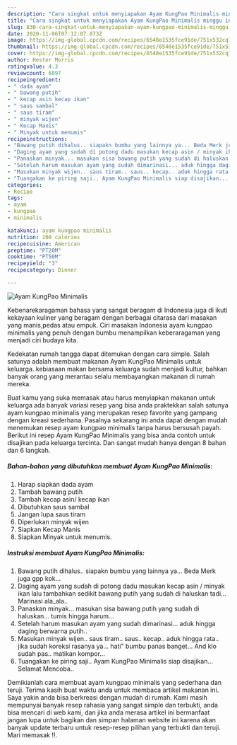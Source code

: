 ```yaml
---
description: "Cara singkat untuk menyiapakan Ayam KungPao Minimalis minggu ini"
title: "Cara singkat untuk menyiapakan Ayam KungPao Minimalis minggu ini"
slug: 830-cara-singkat-untuk-menyiapakan-ayam-kungpao-minimalis-minggu-ini
date: 2020-11-06T07:12:07.873Z
image: https://img-global.cpcdn.com/recipes/6548e1535fce91de/751x532cq70/ayam-kungpao-minimalis-foto-resep-utama.jpg
thumbnail: https://img-global.cpcdn.com/recipes/6548e1535fce91de/751x532cq70/ayam-kungpao-minimalis-foto-resep-utama.jpg
cover: https://img-global.cpcdn.com/recipes/6548e1535fce91de/751x532cq70/ayam-kungpao-minimalis-foto-resep-utama.jpg
author: Hester Morris
ratingvalue: 4.3
reviewcount: 6897
recipeingredient:
- " dada ayam"
- " bawang putih"
- " kecap asin kecap ikan"
- " saus sambal"
- " saus tiram"
- " minyak wijen"
- " Kecap Manis"
- " Minyak untuk menumis"
recipeinstructions:
- "Bawang putih dihalus.. siapakn bumbu yang lainnya ya... Beda Merk juga gpp kok..."
- "Daging ayam yang sudah di potong dadu masukan kecap asin / minyak ikan lalu tambahkan sedikit bawang putih yang sudah di haluskan tadi... Marinasi ala_ala.."
- "Panaskan minyak... masukan sisa bawang putih yang sudah di haluskan... tumis hingga harum..."
- "Setelah harum masukan ayam yang sudah dimarinasi... aduk hingga daging berwarna putih.."
- "Masukan minyak wijen.. saus tiram.. saus.. kecap.. aduk hingga rata.. jika sudah koreksi rasanya ya... hati&#34; bumbu panas banget... And klo sudah pas.. matikan kompor..."
- "Tuangakan ke piring saji.. Ayam KungPao Minimalis siap disajikan... Selamat Mencoba.."
categories:
- Recipe
tags:
- ayam
- kungpao
- minimalis

katakunci: ayam kungpao minimalis 
nutrition: 208 calories
recipecuisine: American
preptime: "PT20M"
cooktime: "PT50M"
recipeyield: "3"
recipecategory: Dinner

---
```



![Ayam KungPao Minimalis](https://img-global.cpcdn.com/recipes/6548e1535fce91de/751x532cq70/ayam-kungpao-minimalis-foto-resep-utama.jpg)

Kebenarekaragaman bahasa yang sangat beragam di Indonesia juga di ikuti kekayaan kuliner yang beragam dengan berbagai citarasa dari masakan yang manis,pedas atau empuk. Ciri masakan Indonesia ayam kungpao minimalis yang penuh dengan bumbu menampilkan keberaragaman yang menjadi ciri budaya kita.




Kedekatan rumah tangga dapat ditemukan dengan cara simple. Salah satunya adalah membuat makanan Ayam KungPao Minimalis untuk keluarga. kebiasaan makan bersama keluarga sudah menjadi kultur, bahkan banyak orang yang merantau selalu membayangkan makanan di rumah mereka.

Buat kamu yang suka memasak atau harus menyiapkan makanan untuk keluarga ada banyak variasi resep yang bisa anda praktekkan salah satunya ayam kungpao minimalis yang merupakan resep favorite yang gampang dengan kreasi sederhana. Pasalnya sekarang ini anda dapat dengan mudah menemukan resep ayam kungpao minimalis tanpa harus bersusah payah.
Berikut ini resep Ayam KungPao Minimalis yang bisa anda contoh untuk disajikan pada keluarga tercinta. Dan sangat mudah hanya dengan 8 bahan dan 6 langkah.


<!--inarticleads1-->

##### Bahan-bahan yang dibutuhkan membuat Ayam KungPao Minimalis:

1. Harap siapkan  dada ayam
1. Tambah  bawang putih
1. Tambah  kecap asin/ kecap ikan
1. Dibutuhkan  saus sambal
1. Jangan lupa  saus tiram
1. Diperlukan  minyak wijen
1. Siapkan  Kecap Manis
1. Siapkan  Minyak untuk menumis.




<!--inarticleads2-->

##### Instruksi membuat  Ayam KungPao Minimalis:

1. Bawang putih dihalus.. siapakn bumbu yang lainnya ya... Beda Merk juga gpp kok...
1. Daging ayam yang sudah di potong dadu masukan kecap asin / minyak ikan lalu tambahkan sedikit bawang putih yang sudah di haluskan tadi... Marinasi ala_ala..
1. Panaskan minyak... masukan sisa bawang putih yang sudah di haluskan... tumis hingga harum...
1. Setelah harum masukan ayam yang sudah dimarinasi... aduk hingga daging berwarna putih..
1. Masukan minyak wijen.. saus tiram.. saus.. kecap.. aduk hingga rata.. jika sudah koreksi rasanya ya... hati&#34; bumbu panas banget... And klo sudah pas.. matikan kompor...
1. Tuangakan ke piring saji.. Ayam KungPao Minimalis siap disajikan... Selamat Mencoba..




Demikianlah cara membuat ayam kungpao minimalis yang sederhana dan teruji. Terima kasih buat waktu anda untuk membaca artikel makanan ini. Saya yakin anda bisa berkreasi dengan mudah di rumah. Kami masih mempunyai banyak resep rahasia yang sangat simple dan terbukti, anda bisa mencari di web kami, dan jika anda merasa artikel ini bermanfaat jangan lupa untuk bagikan dan simpan halaman website ini karena akan banyak update terbaru untuk resep-resep pilihan yang terbukti dan teruji. Mari memasak !!. 
